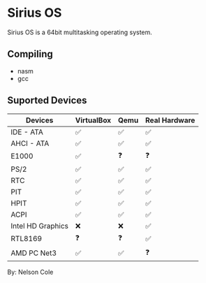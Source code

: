 # Sirius OS

Sirius OS is a 64bit multitasking operating system.

## Compiling

- nasm
- gcc

## Suported Devices


Devices             | VirtualBox         | Qemu               | Real Hardware
--------------------|--------------------|--------------------|-------------------
IDE - ATA           | :white_check_mark: | :white_check_mark: | :white_check_mark:
AHCI - ATA          | :white_check_mark: | :white_check_mark: | :white_check_mark:
E1000               | :white_check_mark: | :question:         | :question:
PS/2                | :white_check_mark: | :white_check_mark: | :white_check_mark:
RTC                 | :white_check_mark: | :white_check_mark: | :white_check_mark:
PIT                 | :white_check_mark: | :white_check_mark: | :white_check_mark:
HPIT                | :white_check_mark: | :white_check_mark: | :white_check_mark:
ACPI                | :white_check_mark: | :white_check_mark: | :white_check_mark:
Intel HD Graphics   | :x:                | :x:                | :white_check_mark:
RTL8169             | :question:         | :question:         | :white_check_mark:
AMD PC Net3         | :white_check_mark: | :white_check_mark: | :question:





By: Nelson Cole

